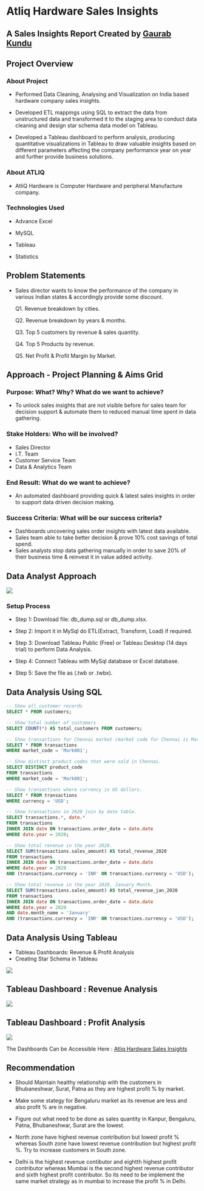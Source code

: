 # Atliq Hardware Sales Insights

## A Sales Insights Report Created by [Gaurab Kundu](https://www.linkedin.com/in/gaurab-kundu/)

## Project Overview

### About Project

- Performed Data Cleaning, Analysing and Visualization on India based hardware company sales insights.

- Developed ETL mappings using SQL to extract the data from unstructured data and transformed it to the staging area to conduct data cleaning and design star schema data model on Tableau.

- Developed a Tableau dashboard to perform analysis, producing quantitative visualizations in Tableau to draw valuable insights based on different parameters affecting the company performance year on year and further provide business solutions.

### About ATLIQ

- AtliQ Hardware is Computer Hardware and peripheral Manufacture company.

### Technologies Used

- Advance Excel

- MySQL

- Tableau

- Statistics

## Problem Statements

- Sales director wants to know the performance of the company in various Indian states & accordingly provide some discount.

    Q1. Revenue breakdown by cities.

    Q2. Revenue breakdown by years & months. 

    Q3. Top 5 customers by revenue & sales quantity.

    Q4. Top 5 Products by revenue.

    Q5. Net Profit & Profit Margin by Market.

## Approach - Project Planning & Aims Grid

### Purpose: What? Why? What do we want to achieve?

- To unlock sales insights that are not visible before for sales team for decision support & automate them to reduced manual time spent in data gathering.

### Stake Holders: Who will be involved?

 -	Sales Director
 -	I.T. Team
 -	Customer Service Team
 -	Data & Analytics Team

### End Result: What do we want to achieve?

- An automated dashboard providing quick & latest sales insights in order to support data driven decision making.

### Success Criteria: What will be our success criteria?

  -	Dashboards uncovering sales order insights with latest data available.
  -	Sales team able to take better decision & prove 10% cost savings of total spend.
  -	Sales analysts stop data gathering manually in order to save 20% of their business time & reinvest it in value added activity.

## Data Analyst Approach

<img src="https://github.com/GaurabKundu1/Atliq-Hardware-Sales-Insights/assets/86102231/c887ded6-603f-4469-b380-6893f3a8398f">

### Setup Process

- Step 1: Download file: db_dump.sql or db_dump.xlsx.

- Step 2: Import it in MySql do ETL(Extract, Transform, Load) if required.

- Step 3: Download Tableau Public (Free) or Tableau Desktop (14 days trial) to perform Data Analysis.

- Step 4: Connect Tableau with MySql database or Excel database.

- Step 5: Save the file as (.twb or .twbx).

## Data Analysis Using SQL

```sql
-- Show all customer records
SELECT * FROM customers;

-- Show total number of customers
SELECT COUNT(*) AS total_customers FROM customers;

-- Show transactions for Chennai market (market code for Chennai is Mark001)
SELECT * FROM transactions
WHERE market_code = 'Mark001';

-- Show distinct product codes that were sold in Chennai.
SELECT DISTINCT product_code
FROM transactions
WHERE market_code = 'Mark001';

-- Show transactions where currency is US dollars.
SELECT * FROM transactions
WHERE currency = 'USD';

-- Show transactions in 2020 join by date table.
SELECT transactions.*, date.*
FROM transactions
INNER JOIN date ON transactions.order_date = date.date
WHERE date.year = 2020;

-- Show total revenue in the year 2020.
SELECT SUM(transactions.sales_amount) AS total_revenue_2020
FROM transactions
INNER JOIN date ON transactions.order_date = date.date
WHERE date.year = 2020
AND (transactions.currency = 'INR' OR transactions.currency = 'USD');

-- Show total revenue in the year 2020, January Month.
SELECT SUM(transactions.sales_amount) AS total_revenue_jan_2020
FROM transactions
INNER JOIN date ON transactions.order_date = date.date
WHERE date.year = 2020
AND date.month_name = 'January'
AND (transactions.currency = 'INR' OR transactions.currency = 'USD');
```

## Data Analysis Using Tableau

- Tableau Dashboards: Revenue & Profit Analysis
- Creating Star Schema in Tableau

<img src="https://github.com/GaurabKundu1/Atliq-Hardware-Sales-Insights/assets/86102231/7c2365ff-e2e2-43fe-95a3-6d84aaaa9e1a">

## Tableau Dashboard : Revenue Analysis

<img src="https://github.com/GaurabKundu1/Atliq-Hardware-Sales-Insights/assets/86102231/7cf64477-7800-443f-8a06-15f26fc72368">

## Tableau Dashboard : Profit Analysis

<img src="https://github.com/GaurabKundu1/Atliq-Hardware-Sales-Insights/assets/86102231/fe3cba37-c812-42c3-bd8e-150487123ca3">

The Dashboards Can be Accessible Here : [Atliq Hardware Sales Insights](https://public.tableau.com/views/AtliqHardwareSalesInsights_16997131869620/RevenueAnalysisDashboard?:language=en-US&:display_count=n&:origin=viz_share_link)

## Recommendation

- Should Maintain healthy relationship with the customers in Bhubaneshwar, Surat, Patna as they are highest profit % by market.

- Make some stategy for Bengaluru market as its revenue are less and also profit % are in negative.

- Figure out what need to be done as sales quantity in Kanpur, Bengaluru, Patna, Bhubaneshwar, Surat are the lowest.

- North zone have highest revenue contribution but lowest profit % whereas South zone have lowest revenue contribution but highest profit %. Try to increase customers in South zone.

- Delhi is the highest revenue contibutor and eightth highest profit contributor whereas Mumbai is the second highest revenue contributor and sixth highest profit contributor. So its need to be implement the same market strategy as in mumbai to increase the profit % in Delhi.
